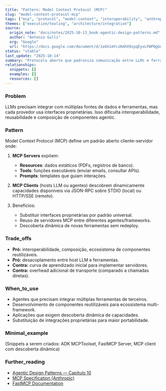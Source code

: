 ```yaml
---
title: "Pattern: Model Context Protocol (MCP)"
slug: "model-context-protocol-mcp"
tags: ["mcp", "protocol", "model-context", "interoperability", "anthropic", "agentic-pattern"]
themes: ["execution/tooling", "architecture/integration"]
source:
  origin_note: "docs/notes/2025-10-13_book-agentic-design-patterns.md"
  author: "Antonio Gulli"
  org: "Google"
  url: "https://docs.google.com/document/d/1e6XimYczKmhX9zpqEyxLFWPQgGuG0brp7Hic2sFl_qw/edit?usp=sharing"
status: "stable"
last_update: "2025-10-14"
summary: "Protocolo aberto que padroniza comunicação entre LLMs e ferramentas externas, promovendo interoperabilidade e reutilização de componentes."
relationships:
  snippets: []
  examples: []
  resources: []
---
```


### Problem

LLMs precisam integrar com múltiplas fontes de dados e ferramentas, mas cada provedor usa interfaces proprietárias. Isso dificulta interoperabilidade, reusabilidade e composição de componentes agentic.

### Pattern

Model Context Protocol (MCP) define um padrão aberto cliente-servidor onde:

1. **MCP Servers** expõem:
   - **Resources**: dados estáticos (PDFs, registros de banco).
   - **Tools**: funções executáveis (enviar emails, consultar APIs).
   - **Prompts**: templates que guiam interações.

2. **MCP Clients** (hosts LLM ou agentes) descobrem dinamicamente capacidades disponíveis via JSON-RPC sobre STDIO (local) ou HTTP/SSE (remoto).

3. Benefícios:
   - Substituir interfaces proprietárias por padrão universal.
   - Reuso de servidores MCP entre diferentes agentes/frameworks.
   - Descoberta dinâmica de novas ferramentas sem redeploy.

### Trade_offs

- **Pró:** interoperabilidade, composição, ecossistema de componentes reutilizáveis.
- **Pró:** desacoplamento entre host LLM e ferramentas.
- **Contra:** curva de aprendizado inicial para implementar servidores.
- **Contra:** overhead adicional de transporte (comparado a chamadas diretas).

### When_to_use

- Agentes que precisam integrar múltiplas ferramentas de terceiros.
- Desenvolvimento de componentes reutilizáveis para ecossistema multi-framework.
- Aplicações que exigem descoberta dinâmica de capacidades.
- Substituição de integrações proprietárias para maior portabilidade.

### Minimal_example

(Snippets a serem criados: ADK MCPToolset, FastMCP Server, MCP client com descoberta dinâmica)

### Further_reading

- [Agentic Design Patterns — Capítulo 10](https://docs.google.com/document/d/1e6XimYczKmhX9zpqEyxLFWPQgGuG0brp7Hic2sFl_qw/edit?usp=sharing)
- [MCP Specification (Anthropic)](https://spec.modelcontextprotocol.io/)
- [FastMCP Documentation](https://github.com/jlowin/fastmcp)
